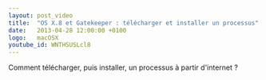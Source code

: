 ```yaml
---
layout: post_video
title:  "OS X.8 et Gatekeeper : télécharger et installer un processus"
date:   2013-04-28 12:00:00 +0100
logo:   macOSX
youtube_id: WNTHSUSLcl8
---
```


Comment télécharger, puis installer, un processus à partir d'internet ?
